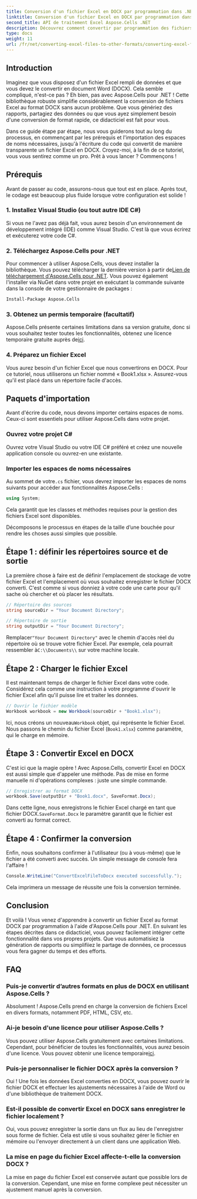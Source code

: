 ```yaml
---
title: Conversion d'un fichier Excel en DOCX par programmation dans .NET
linktitle: Conversion d'un fichier Excel en DOCX par programmation dans .NET
second_title: API de traitement Excel Aspose.Cells .NET
description: Découvrez comment convertir par programmation des fichiers Excel en DOCX à l'aide d'Aspose.Cells pour .NET dans ce guide étape par étape. Idéal pour la génération de rapports et le partage de données.
type: docs
weight: 11
url: /fr/net/converting-excel-files-to-other-formats/converting-excel-file-to-docx/
---
```

## Introduction

Imaginez que vous disposez d'un fichier Excel rempli de données et que vous devez le convertir en document Word (DOCX). Cela semble compliqué, n'est-ce pas ? Eh bien, pas avec Aspose.Cells pour .NET ! Cette bibliothèque robuste simplifie considérablement la conversion de fichiers Excel au format DOCX sans aucun problème. Que vous génériez des rapports, partagiez des données ou que vous ayez simplement besoin d'une conversion de format rapide, ce didacticiel est fait pour vous.

Dans ce guide étape par étape, nous vous guiderons tout au long du processus, en commençant par les prérequis et l'importation des espaces de noms nécessaires, jusqu'à l'écriture du code qui convertit de manière transparente un fichier Excel en DOCX. Croyez-moi, à la fin de ce tutoriel, vous vous sentirez comme un pro. Prêt à vous lancer ? Commençons !

## Prérequis

Avant de passer au code, assurons-nous que tout est en place. Après tout, le codage est beaucoup plus fluide lorsque votre configuration est solide !

### 1. Installez Visual Studio (ou tout autre IDE C#)
Si vous ne l'avez pas déjà fait, vous aurez besoin d'un environnement de développement intégré (IDE) comme Visual Studio. C'est là que vous écrirez et exécuterez votre code C#.

### 2. Téléchargez Aspose.Cells pour .NET
 Pour commencer à utiliser Aspose.Cells, vous devez installer la bibliothèque. Vous pouvez télécharger la dernière version à partir de[Lien de téléchargement d'Aspose.Cells pour .NET](https://releases.aspose.com/cells/net/). Vous pouvez également l'installer via NuGet dans votre projet en exécutant la commande suivante dans la console de votre gestionnaire de packages :

```bash
Install-Package Aspose.Cells
```

### 3. Obtenez un permis temporaire (facultatif)
 Aspose.Cells présente certaines limitations dans sa version gratuite, donc si vous souhaitez tester toutes les fonctionnalités, obtenez une licence temporaire gratuite auprès de[ici](https://purchase.aspose.com/temporary-license/).

### 4. Préparez un fichier Excel
Vous aurez besoin d'un fichier Excel que nous convertirons en DOCX. Pour ce tutoriel, nous utiliserons un fichier nommé « Book1.xlsx ». Assurez-vous qu'il est placé dans un répertoire facile d'accès.

## Paquets d'importation

Avant d'écrire du code, nous devons importer certains espaces de noms. Ceux-ci sont essentiels pour utiliser Aspose.Cells dans votre projet.

### Ouvrez votre projet C#
Ouvrez votre Visual Studio ou votre IDE C# préféré et créez une nouvelle application console ou ouvrez-en une existante.

### Importer les espaces de noms nécessaires
 Au sommet de votre`.cs` fichier, vous devrez importer les espaces de noms suivants pour accéder aux fonctionnalités Aspose.Cells :

```csharp
using System;
```

Cela garantit que les classes et méthodes requises pour la gestion des fichiers Excel sont disponibles.

Décomposons le processus en étapes de la taille d’une bouchée pour rendre les choses aussi simples que possible.

## Étape 1 : définir les répertoires source et de sortie

La première chose à faire est de définir l'emplacement de stockage de votre fichier Excel et l'emplacement où vous souhaitez enregistrer le fichier DOCX converti. C'est comme si vous donniez à votre code une carte pour qu'il sache où chercher et où placer les résultats.

```csharp
// Répertoire des sources
string sourceDir = "Your Document Directory";

// Répertoire de sortie
string outputDir = "Your Document Directory";
```

 Remplacer`"Your Document Directory"` avec le chemin d'accès réel du répertoire où se trouve votre fichier Excel. Par exemple, cela pourrait ressembler à`C:\\Documents\\` sur votre machine locale.

## Étape 2 : Charger le fichier Excel

Il est maintenant temps de charger le fichier Excel dans votre code. Considérez cela comme une instruction à votre programme d'ouvrir le fichier Excel afin qu'il puisse lire et traiter les données.

```csharp
// Ouvrir le fichier modèle
Workbook workbook = new Workbook(sourceDir + "Book1.xlsx");
```

 Ici, nous créons un nouveau`Workbook` objet, qui représente le fichier Excel. Nous passons le chemin du fichier Excel (`Book1.xlsx`) comme paramètre, qui le charge en mémoire.

## Étape 3 : Convertir Excel en DOCX

C'est ici que la magie opère ! Avec Aspose.Cells, convertir Excel en DOCX est aussi simple que d'appeler une méthode. Pas de mise en forme manuelle ni d'opérations complexes : juste une simple commande.

```csharp
// Enregistrer au format DOCX
workbook.Save(outputDir + "Book1.docx", SaveFormat.Docx);
```

Dans cette ligne, nous enregistrons le fichier Excel chargé en tant que fichier DOCX.`SaveFormat.Docx` le paramètre garantit que le fichier est converti au format correct.

## Étape 4 : Confirmer la conversion

Enfin, nous souhaitons confirmer à l'utilisateur (ou à vous-même) que le fichier a été converti avec succès. Un simple message de console fera l'affaire !

```csharp
Console.WriteLine("ConvertExcelFileToDocx executed successfully.");
```

Cela imprimera un message de réussite une fois la conversion terminée.

## Conclusion

Et voilà ! Vous venez d'apprendre à convertir un fichier Excel au format DOCX par programmation à l'aide d'Aspose.Cells pour .NET. En suivant les étapes décrites dans ce didacticiel, vous pouvez facilement intégrer cette fonctionnalité dans vos propres projets. Que vous automatisiez la génération de rapports ou simplifiiez le partage de données, ce processus vous fera gagner du temps et des efforts.

## FAQ

### Puis-je convertir d’autres formats en plus de DOCX en utilisant Aspose.Cells ?
Absolument ! Aspose.Cells prend en charge la conversion de fichiers Excel en divers formats, notamment PDF, HTML, CSV, etc.

### Ai-je besoin d'une licence pour utiliser Aspose.Cells ?
Vous pouvez utiliser Aspose.Cells gratuitement avec certaines limitations. Cependant, pour bénéficier de toutes les fonctionnalités, vous aurez besoin d'une licence. Vous pouvez obtenir une licence temporaire[ici](https://purchase.aspose.com/temporary-license/).

### Puis-je personnaliser le fichier DOCX après la conversion ?
Oui ! Une fois les données Excel converties en DOCX, vous pouvez ouvrir le fichier DOCX et effectuer les ajustements nécessaires à l'aide de Word ou d'une bibliothèque de traitement DOCX.

### Est-il possible de convertir Excel en DOCX sans enregistrer le fichier localement ?
Oui, vous pouvez enregistrer la sortie dans un flux au lieu de l'enregistrer sous forme de fichier. Cela est utile si vous souhaitez gérer le fichier en mémoire ou l'envoyer directement à un client dans une application Web.

### La mise en page du fichier Excel affecte-t-elle la conversion DOCX ?
La mise en page du fichier Excel est conservée autant que possible lors de la conversion. Cependant, une mise en forme complexe peut nécessiter un ajustement manuel après la conversion.